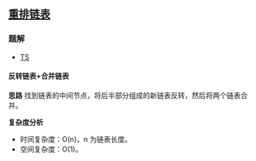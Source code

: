 ## [重排链表](https://leetcode-cn.com/problems/reorder-list/)
### 题解
+ [TS](../../ts/256/143.ts)

#### 反转链表+合并链表
**思路**
找到链表的中间节点，将后半部分组成的新链表反转，然后将两个链表合并。

**复杂度分析**
+ 时间复杂度：O(n)，n 为链表长度。
+ 空间复杂度：O(1)。  
